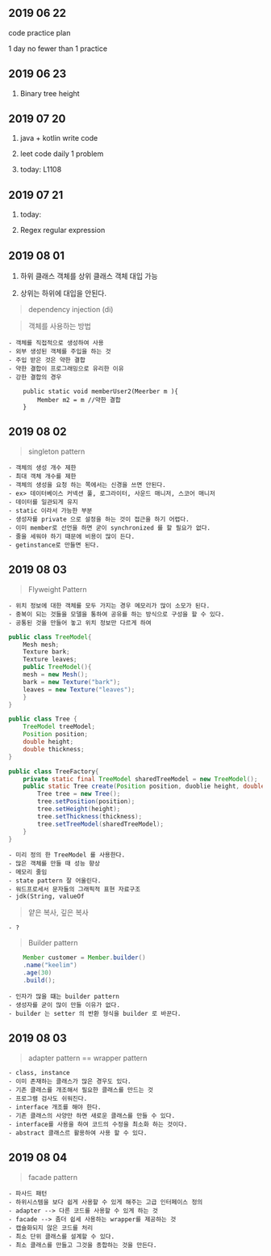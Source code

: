 ## 2019 06 22
code practice plan 

1 day no fewer than 1 practice

## 2019 06 23
1. Binary tree height

## 2019 07 20
1. java + kotlin write code
 
2. leet code daily 1 problem

3. today: L1108 

## 2019 07 21
1. today: 

2. Regex regular expression

## 2019 08 01
1. 하위 클래스 객체를 상위 클래스 객체 대입 가능

2. 상위는 하위에 대입을 안된다.

> dependency injection (di)

> 객체를 사용하는 방법

    - 객체를 직접적으로 생성하여 사용
    - 외부 생성된 객체를 주입을 하는 것
    - 주입 받은 것은 약한 결합
    - 약한 결합이 프로그래밍으로 유리한 이유
    - 강한 결합의 경우 


```
    public static void memberUser2(Meerber m ){
        Member m2 = m //약한 결합
    }
```

## 2019 08 02
> singleton pattern

    - 객체의 생성 개수 제한
    - 최대 객체 개수를 제한
    - 객체의 생성을 요청 하는 쪽에서는 신경을 쓰면 안된다.
    - ex> 데이터베이스 커넥션 풀, 로그라이터, 사운드 매니저, 스코어 매니저
    - 데이터를 일관되게 유지
    - static 이라서 가능한 부분
    - 생성자를 private 으로 설정을 하는 것이 접근을 하기 어렵다.
    - 이미 member로 선언을 하면 굳이 synchronized 를 할 필요가 없다.
    - 줄을 세워야 하기 때문에 비용이 많이 든다.
    - getinstance로 만들면 된다.

## 2019 08 03
> Flyweight Pattern

    - 위치 정보에 대한 객체를 모두 가지는 경우 메모리가 많이 소모가 된다.
    - 중복이 되는 것들을 모델을 통하여 공유를 하는 방식으로 구성을 할 수 있다. 
    - 공통된 것을 만들어 놓고 위치 정보만 다르게 하여
     
```java
public class TreeModel{
    Mesh mesh;
    Texture bark;
    Texture leaves;
    public TreeModel(){
    mesh = new Mesh();
    bark = new Texture("bark");
    leaves = new Texture("leaves");
    }
}

public class Tree {
    TreeModel treeModel;
    Position position;
    double height;
    double thickness;
}

public class TreeFactory{
    private static final TreeModel sharedTreeModel = new TreeModel();
    public static Tree create(Position position, duoblie height, double thickness){
        Tree tree = new Tree();
        tree.setPosition(position);
        tree.setHeight(height);
        tree.setThickness(thickness);
        tree.setTreeModel(sharedTreeModel);
    } 
}
```
    - 미리 정의 한 TreeModel 를 사용한다.
    - 많은 객체를 만들 때 성능 향상
    - 메모리 줄임
    - state pattern 잘 어울린다.
    - 워드프로세서 문자들의 그래픽적 표현 자료구조
    - jdk(String, valueOf
    
> 얕은 복사, 깊은 복사
    
    - ?   

> Builder pattern

```java
    Member customer = Member.builder()
    .name("keelim")
    .age(30)
    .build();
```

    - 인자가 많을 떄는 builder pattern
    - 생성자를 굳이 많이 만들 이유가 없다.
    - builder 는 setter 의 반환 형식을 builder 로 바꾼다. 

## 2019 08 03

> adapter pattern == wrapper pattern
    
    - class, instance
    - 이미 존재하는 클래스가 많은 경우도 있다. 
    - 기존 클래스를 개조해서 필요한 클래스를 만드는 것
    - 프로그램 검사도 쉬워진다.
    - interface 개조를 해야 한다.
    - 기존 클래스의 사양만 하면 새로운 클래스를 만들 수 있다.
    - interface를 사용을 하여 코드의 수정을 최소화 하는 것이다.
    - abstract 클래스르 활용하여 사용 할 수 있다. 

## 2019 08 04 

> facade pattern

    - 파사드 패턴
    - 하위시스템을 보다 쉽게 사용할 수 있게 해주는 고급 인터페이스 정의
    - adapter --> 다른 코드를 사용할 수 있게 하는 것
    - facade --> 좀더 쉽세 사용하는 wrapper를 제공하는 것
    - 캡슐화되지 않은 코드를 처리
    - 최소 단위 클래스를 설계할 수 있다.
    - 최소 클래스를 만들고 그것을 종합하는 것을 만든다.
    

